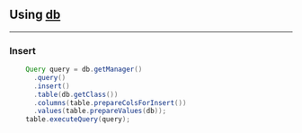 ## Using [db](../Use.md)

---

### Insert
```Java
    Query query = db.getManager()
      .query()
      .insert()
      .table(db.getClass())
      .columns(table.prepareColsForInsert())
      .values(table.prepareValues(db));
    table.executeQuery(query);
```